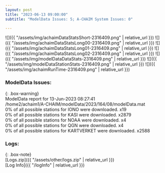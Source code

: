 ```yaml
---
layout: post
title: "2023-06-13 09:00:00"
subtitle: "ModelData Issues: 5; A-CHAIM System Issues: 0"

---
```


![]({{ "/assets/img/achaimDataStatsShort-2316409.png" | relative_url }})
![]({{ "/assets/img/achaimDataStatsLong00-2316409.png" | relative_url }})
![]({{ "/assets/img/achaimDataStatsLong01-2316409.png" | relative_url }})
![]({{ "/assets/img/achaimDataStatsLong02-2316409.png" | relative_url }})
![]({{ "/assets/img/modelDataDataStats-2316409.png" | relative_url }})
![]({{ "/assets/img/modelDataStationStats-2316409.png" | relative_url }})
![]({{ "/assets/img/achaimRunTime-2316409.png" | relative_url }})


### ModelData Issues:  
  
{: .box-warning}  
 ModelData report for 13-Jun-2023 08:27:41   
 /home2/achaim1/A-CHAIM/modelData/2023/164/08/modelData.mat   
 0% of all possible stations for IONO were downloaded. x19   
 0% of all possible stations for KASI were downloaded. x2879   
 0% of all possible stations for NOAA were downloaded. x4   
 0% of all possible stations for QGN were downloaded. x4   
 0% of all possible stations for KARTVERKET were downloaded. x2588   
  


### Logs:  
  
{: .box-note}  
[Logs.zip]({{ "/assets/other/logs.zip" | relative_url }})  
[Log Info]({{ "/logInfo" | relative_url }})  

